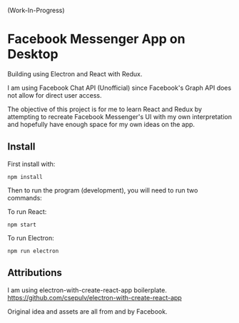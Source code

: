 (Work-In-Progress)

# Facebook Messenger App on Desktop

Building using Electron and React with Redux.

I am using Facebook Chat API (Unofficial) since Facebook's Graph API does not allow for direct user access.

The objective of this project is for me to learn React and Redux by attempting to recreate Facebook Messenger's UI with my own interpretation and hopefully have enough space for my own ideas on the app.

## Install
First install with:
```
npm install
```

Then to run the program (development), you will need to run two commands:

To run React:
```
npm start
```

To run Electron:
```
npm run electron
```

## Attributions

I am using electron-with-create-react-app boilerplate.
https://github.com/csepulv/electron-with-create-react-app

Original idea and assets are all from and by Facebook.
